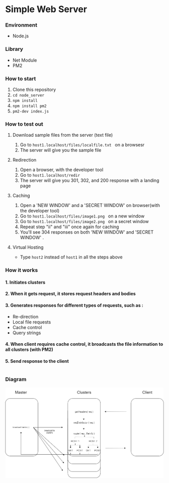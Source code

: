 
# Simple Web Server  

### Environment
- Node.js
### Library
- Net Module
- PM2
### How to start
1. Clone this repository
2. ```cd node_server```
3. ```npm install```
4. ```npm install pm2```
5. ```pm2-dev index.js```

### How to test out
1. Download sample files from the server (text file)  
    1. Go to ```host1.localhost/files/localfile.txt ``` on a browsesr
    2. The server will give you the sample file

2. Redirection  
    1. Open a browser, with the developer tool  
    2. Go to ```host1.localhost/redir ```  
    3. The server will give you 301, 302, and 200 response with a landing page 
    
2. Caching 
    1. Open a 'NEW WINDOW' and a 'SECRET WINDOW' on browser(with the developer tool)
    2. Go to ```host1.localhost/files/image1.png ``` on a new window
    3. Go to ```host1.localhost/files/image2.png ``` on a secret window  
    4. Repeat step "ii" and "iii" once again for caching
    5. You'll see 304 responses on both 'NEW WINDOW' and 'SECRET WINDOW' .

3. Virtual Hosting  
    - Type ``` host2 ``` instead of ``` host1 ``` in all the steps above  
  
### How it works

#### 1. Initiates clusters
#### 2. When it gets request, it stores request headers and bodies
#### 3. Generates responses for different types of requests, such as :  
- Re-direction
- Local file requests
- Cache control
- Query strings 
  
#### 4. When client requires cache control, it broadcasts the file information to all clusters (with PM2)
#### 5. Send response to the client

#
### Diagram
![다이어그램](./diagram.png)
